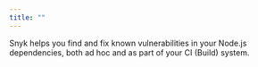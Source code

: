```yaml
---
title: ""
---
```


Snyk helps you find and fix known vulnerabilities in your Node.js dependencies, both ad hoc and as part of your CI (Build) system.

